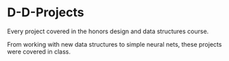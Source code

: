 # D-D-Projects

Every project covered in the honors design and data structures course.

From working with new data structures to simple neural nets, these projects were covered in class.

